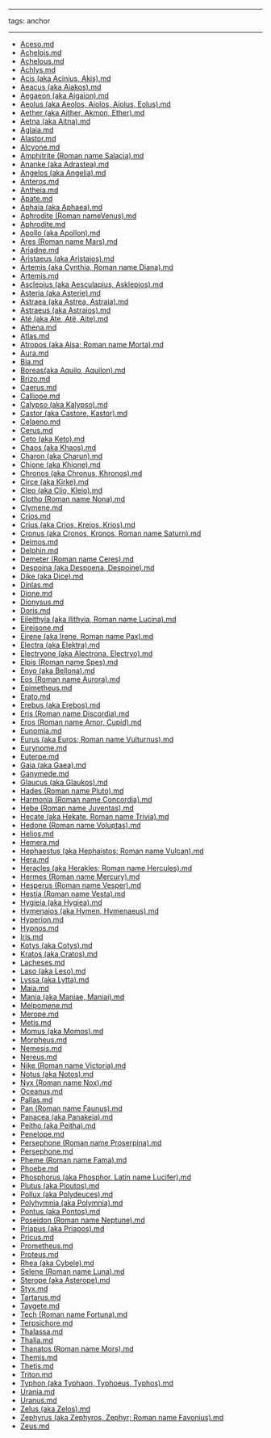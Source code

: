 
---
tags: anchor
___

- [Aceso.md](Aceso.md)
- [Achelois.md](Achelois.md)
- [Achelous.md](Achelous.md)
- [Achlys.md](Achlys.md)
- [Acis (aka Acinius, Akis).md](Acis%20(aka%20Acinius,%20Akis).md)
- [Aeacus (aka Aiakos).md](Aeacus%20(aka%20Aiakos).md)
- [Aegaeon (aka Aigaion).md](Aegaeon%20(aka%20Aigaion).md)
- [Aeolus (aka Aeolos, Aiolos, Aiolus, Eolus).md](Aeolus%20(aka%20Aeolos,%20Aiolos,%20Aiolus,%20Eolus).md)
- [Aether (aka Aither, Akmon, Ether).md](Aether%20(aka%20Aither,%20Akmon,%20Ether).md)
- [Aetna (aka Aitna).md](Aetna%20(aka%20Aitna).md)
- [Aglaia.md](Aglaia.md)
- [Alastor.md](Alastor.md)
- [Alcyone.md](Alcyone.md)
- [Amphitrite (Roman name Salacia).md](Amphitrite%20(Roman%20name%20Salacia).md)
- [Ananke (aka Adrastea).md](Ananke%20(aka%20Adrastea).md)
- [Angelos (aka Angelia).md](Angelos%20(aka%20Angelia).md)
- [Anteros.md](Anteros.md)
- [Antheia.md](Antheia.md)
- [Apate.md](Apate.md)
- [Aphaia (aka Aphaea).md](Aphaia%20(aka%20Aphaea).md)
- [Aphrodite (Roman nameVenus).md](Aphrodite%20(Roman%20nameVenus).md)
- [Aphrodite.md](Aphrodite.md)
- [Apollo (aka Apollon).md](Apollo%20(aka%20Apollon).md)
- [Ares (Roman name Mars).md](Ares%20(Roman%20name%20Mars).md)
- [Ariadne.md](Ariadne.md)
- [Aristaeus (aka Aristaios).md](Aristaeus%20(aka%20Aristaios).md)
- [Artemis (aka Cynthia, Roman name Diana).md](Artemis%20(aka%20Cynthia,%20Roman%20name%20Diana).md)
- [Artemis.md](Artemis.md)
- [Asclepius (aka Aesculapius, Asklepios).md](Asclepius%20(aka%20Aesculapius,%20Asklepios).md)
- [Asteria (aka Asterie).md](Asteria%20(aka%20Asterie).md)
- [Astraea (aka Astrea, Astraia).md](Astraea%20(aka%20Astrea,%20Astraia).md)
- [Astraeus (aka Astraios).md](Astraeus%20(aka%20Astraios).md)
- [Até (aka Ate, Atë, Aite).md](Até%20(aka%20Ate,%20Atë,%20Aite).md)
- [Athena.md](Athena.md)
- [Atlas.md](Atlas.md)
- [Atropos (aka Aisa; Roman name Morta).md](Atropos%20(aka%20Aisa;%20Roman%20name%20Morta).md)
- [Aura.md](Aura.md)
- [Bia.md](Bia.md)
- [Boreas(aka Aquilo, Aquilon).md](Boreas(aka%20Aquilo,%20Aquilon).md)
- [Brizo.md](Brizo.md)
- [Caerus.md](Caerus.md)
- [Calliope.md](Calliope.md)
- [Calypso (aka Kalypso).md](Calypso%20(aka%20Kalypso).md)
- [Castor (aka Castore, Kastor).md](Castor%20(aka%20Castore,%20Kastor).md)
- [Celaeno.md](Celaeno.md)
- [Cerus.md](Cerus.md)
- [Ceto (aka Keto).md](Ceto%20(aka%20Keto).md)
- [Chaos (aka Khaos).md](Chaos%20(aka%20Khaos).md)
- [Charon (aka Charun).md](Charon%20(aka%20Charun).md)
- [Chione (aka Khione).md](Chione%20(aka%20Khione).md)
- [Chronos (aka Chronus, Khronos).md](Chronos%20(aka%20Chronus,%20Khronos).md)
- [Circe (aka Kirke).md](Circe%20(aka%20Kirke).md)
- [Cleo (aka Clio, Kleio).md](Cleo%20(aka%20Clio,%20Kleio).md)
- [Clotho (Roman name Nona).md](Clotho%20(Roman%20name%20Nona).md)
- [Clymene.md](Clymene.md)
- [Crios.md](Crios.md)
- [Crius (aka Crios, Kreios, Krios).md](Crius%20(aka%20Crios,%20Kreios,%20Krios).md)
- [Cronus (aka Cronos, Kronos, Roman name Saturn).md](Cronus%20(aka%20Cronos,%20Kronos,%20Roman%20name%20Saturn).md)
- [Deimos.md](Deimos.md)
- [Delphin.md](Delphin.md)
- [Demeter (Roman name Ceres).md](Demeter%20(Roman%20name%20Ceres).md)
- [Despoina (aka Despoena, Despoine).md](Despoina%20(aka%20Despoena,%20Despoine).md)
- [Dike (aka Dice).md](Dike%20(aka%20Dice).md)
- [Dinlas.md](Dinlas.md)
- [Dione.md](Dione.md)
- [Dionysus.md](Dionysus.md)
- [Doris.md](Doris.md)
- [Eileithyia (aka Ilithyia, Roman name Lucina).md](Eileithyia%20(aka%20Ilithyia,%20Roman%20name%20Lucina).md)
- [Eireisone.md](Eireisone.md)
- [Eirene (aka Irene, Roman name Pax).md](Eirene%20(aka%20Irene,%20Roman%20name%20Pax).md)
- [Electra (aka Elektra).md](Electra%20(aka%20Elektra).md)
- [Electryone (aka Alectrona, Electryo).md](Electryone%20(aka%20Alectrona,%20Electryo).md)
- [Elpis (Roman name Spes).md](Elpis%20(Roman%20name%20Spes).md)
- [Enyo (aka Bellona).md](Enyo%20(aka%20Bellona).md)
- [Eos (Roman name Aurora).md](Eos%20(Roman%20name%20Aurora).md)
- [Epimetheus.md](Epimetheus.md)
- [Erato.md](Erato.md)
- [Erebus (aka Erebos).md](Erebus%20(aka%20Erebos).md)
- [Eris (Roman name Discordia).md](Eris%20(Roman%20name%20Discordia).md)
- [Eros (Roman name Amor, Cupid).md](Eros%20(Roman%20name%20Amor,%20Cupid).md)
- [Eunomia.md](Eunomia.md)
- [Eurus (aka Euros; Roman name Vulturnus).md](Eurus%20(aka%20Euros;%20Roman%20name%20Vulturnus).md)
- [Eurynome.md](Eurynome.md)
- [Euterpe.md](Euterpe.md)
- [Gaia (aka Gaea).md](Gaia%20(aka%20Gaea).md)
- [Ganymede.md](Ganymede.md)
- [Glaucus (aka Glaukos).md](Glaucus%20(aka%20Glaukos).md)
- [Hades (Roman name Pluto).md](Hades%20(Roman%20name%20Pluto).md)
- [Harmonia (Roman name Concordia).md](Harmonia%20(Roman%20name%20Concordia).md)
- [Hebe (Roman name Juventas).md](Hebe%20(Roman%20name%20Juventas).md)
- [Hecate (aka Hekate, Roman name Trivia).md](Hecate%20(aka%20Hekate,%20Roman%20name%20Trivia).md)
- [Hedone (Roman name Voluptas).md](Hedone%20(Roman%20name%20Voluptas).md)
- [Helios.md](Helios.md)
- [Hemera.md](Hemera.md)
- [Hephaestus (aka Hephaistos; Roman name Vulcan).md](Hephaestus%20(aka%20Hephaistos;%20Roman%20name%20Vulcan).md)
- [Hera.md](Hera.md)
- [Heracles (aka Herakles; Roman name Hercules).md](Heracles%20(aka%20Herakles;%20Roman%20name%20Hercules).md)
- [Hermes (Roman name Mercury).md](Hermes%20(Roman%20name%20Mercury).md)
- [Hesperus (Roman name Vesper).md](Hesperus%20(Roman%20name%20Vesper).md)
- [Hestia (Roman name Vesta).md](Hestia%20(Roman%20name%20Vesta).md)
- [Hygieia (aka Hygiea).md](Hygieia%20(aka%20Hygiea).md)
- [Hymenaios (aka Hymen, Hymenaeus).md](Hymenaios%20(aka%20Hymen,%20Hymenaeus).md)
- [Hyperion.md](Hyperion.md)
- [Hypnos.md](Hypnos.md)
- [Iris.md](Iris.md)
- [Kotys (aka Cotys).md](Kotys%20(aka%20Cotys).md)
- [Kratos (aka Cratos).md](Kratos%20(aka%20Cratos).md)
- [Lacheses.md](Lacheses.md)
- [Laso (aka Leso).md](Laso%20(aka%20Leso).md)
- [Lyssa (aka Lytta).md](Lyssa%20(aka%20Lytta).md)
- [Maia.md](Maia.md)
- [Mania (aka Maniae, Maniai).md](Mania%20(aka%20Maniae,%20Maniai).md)
- [Melpomene.md](Melpomene.md)
- [Merope.md](Merope.md)
- [Metis.md](Metis.md)
- [Momus (aka Momos).md](Momus%20(aka%20Momos).md)
- [Morpheus.md](Morpheus.md)
- [Nemesis.md](Nemesis.md)
- [Nereus.md](Nereus.md)
- [Nike (Roman name Victoria).md](Nike%20(Roman%20name%20Victoria).md)
- [Notus (aka Notos).md](Notus%20(aka%20Notos).md)
- [Nyx (Roman name Nox).md](Nyx%20(Roman%20name%20Nox).md)
- [Oceanus.md](Oceanus.md)
- [Pallas.md](Pallas.md)
- [Pan (Roman name Faunus).md](Pan%20(Roman%20name%20Faunus).md)
- [Panacea (aka Panakeia).md](Panacea%20(aka%20Panakeia).md)
- [Peitho (aka Peitha).md](Peitho%20(aka%20Peitha).md)
- [Penelope.md](Penelope.md)
- [Persephone (Roman name Proserpina).md](Persephone%20(Roman%20name%20Proserpina).md)
- [Persephone.md](Persephone.md)
- [Pheme (Roman name Fama).md](Pheme%20(Roman%20name%20Fama).md)
- [Phoebe.md](Phoebe.md)
- [Phosphorus (aka Phosphor, Latin name Lucifer).md](Phosphorus%20(aka%20Phosphor,%20Latin%20name%20Lucifer).md)
- [Plutus (aka Ploutos).md](Plutus%20(aka%20Ploutos).md)
- [Pollux (aka Polydeuces).md](Pollux%20(aka%20Polydeuces).md)
- [Polyhymnia (aka Polymnia).md](Polyhymnia%20(aka%20Polymnia).md)
- [Pontus (aka Pontos).md](Pontus%20(aka%20Pontos).md)
- [Poseidon (Roman name Neptune).md](Poseidon%20(Roman%20name%20Neptune).md)
- [Priapus (aka Priapos).md](Priapus%20(aka%20Priapos).md)
- [Pricus.md](Pricus.md)
- [Prometheus.md](Prometheus.md)
- [Proteus.md](Proteus.md)
- [Rhea (aka Cybele).md](Rhea%20(aka%20Cybele).md)
- [Selene (Roman name Luna).md](Selene%20(Roman%20name%20Luna).md)
- [Sterope (aka Asterope).md](Sterope%20(aka%20Asterope).md)
- [Styx.md](Styx.md)
- [Tartarus.md](Tartarus.md)
- [Taygete.md](Taygete.md)
- [Tech (Roman name Fortuna).md](Tech%20(Roman%20name%20Fortuna).md)
- [Terpsichore.md](Terpsichore.md)
- [Thalassa.md](Thalassa.md)
- [Thalia.md](Thalia.md)
- [Thanatos (Roman name Mors).md](Thanatos%20(Roman%20name%20Mors).md)
- [Themis.md](Themis.md)
- [Thetis.md](Thetis.md)
- [Triton.md](Triton.md)
- [Typhon (aka Typhaon, Typhoeus, Typhos).md](Typhon%20(aka%20Typhaon,%20Typhoeus,%20Typhos).md)
- [Urania.md](Urania.md)
- [Uranus.md](Uranus.md)
- [Zelus (aka Zelos).md](Zelus%20(aka%20Zelos).md)
- [Zephyrus (aka Zephyros, Zephyr; Roman name Favonius).md](Zephyrus%20(aka%20Zephyros,%20Zephyr;%20Roman%20name%20Favonius).md)
- [Zeus.md](Zeus.md)
